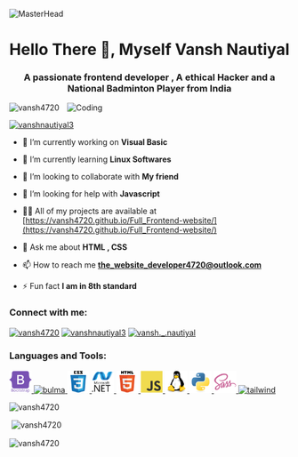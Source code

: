 ![MasterHead](https://www.audienceplanet.com/root/template/1//images/web-development.gif)
<h1 align="center">Hello There 👋, Myself Vansh Nautiyal</h1>
<h3 align="center">A passionate frontend developer , A ethical Hacker and a National Badminton Player from India</h3>
<img align="right" alt="Coding" width="400" src="https://cdn.dribbble.com/users/926537/screenshots/4502924/media/79e26abb3fb85b42f2722cf22da095dc.gif">
<p align="left"> <img src="https://komarev.com/ghpvc/?username=vansh4720&label=Profile%20views&color=0e75b6&style=flat" alt="vansh4720" /> </p>

<p align="left"> <a href="https://twitter.com/vanshnautiyal3" target="blank"><img src="https://img.shields.io/twitter/follow/vanshnautiyal3?logo=twitter&style=for-the-badge" alt="vanshnautiyal3" /></a> </p>

- 🔭 I’m currently working on **Visual Basic**

- 🌱 I’m currently learning **Linux Softwares**

- 👯 I’m looking to collaborate with **My friend**

- 🤝 I’m looking for help with **Javascript**

- 👨‍💻 All of my projects are available at [https://vansh4720.github.io/Full_Frontend-website/](https://vansh4720.github.io/Full_Frontend-website/)

- 💬 Ask me about **HTML , CSS**

- 📫 How to reach me **the_website_developer4720@outlook.com**

- ⚡ Fun fact **I am in 8th standard**

<h3 align="left">Connect with me:</h3>
<p align="left">
<a href="https://codepen.io/vansh4720" target="blank"><img align="center" src="https://raw.githubusercontent.com/rahuldkjain/github-profile-readme-generator/master/src/images/icons/Social/codepen.svg" alt="vansh4720" height="30" width="40" /></a>
<a href="https://twitter.com/vanshnautiyal3" target="blank"><img align="center" src="https://raw.githubusercontent.com/rahuldkjain/github-profile-readme-generator/master/src/images/icons/Social/twitter.svg" alt="vanshnautiyal3" height="30" width="40" /></a>
<a href="https://instagram.com/vansh._.nautiyal" target="blank"><img align="center" src="https://raw.githubusercontent.com/rahuldkjain/github-profile-readme-generator/master/src/images/icons/Social/instagram.svg" alt="vansh._.nautiyal" height="30" width="40" /></a>
</p>

<h3 align="left">Languages and Tools:</h3>
<p align="left"> <a href="https://getbootstrap.com" target="_blank" rel="noreferrer"> <img src="https://raw.githubusercontent.com/devicons/devicon/master/icons/bootstrap/bootstrap-plain-wordmark.svg" alt="bootstrap" width="40" height="40"/> </a> <a href="https://bulma.io/" target="_blank" rel="noreferrer"> <img src="https://raw.githubusercontent.com/gilbarbara/logos/804dc257b59e144eaca5bc6ffd16949752c6f789/logos/bulma.svg" alt="bulma" width="40" height="40"/> </a> <a href="https://www.w3schools.com/css/" target="_blank" rel="noreferrer"> <img src="https://raw.githubusercontent.com/devicons/devicon/master/icons/css3/css3-original-wordmark.svg" alt="css3" width="40" height="40"/> </a> <a href="https://dotnet.microsoft.com/" target="_blank" rel="noreferrer"> <img src="https://raw.githubusercontent.com/devicons/devicon/master/icons/dot-net/dot-net-original-wordmark.svg" alt="dotnet" width="40" height="40"/> </a> <a href="https://www.w3.org/html/" target="_blank" rel="noreferrer"> <img src="https://raw.githubusercontent.com/devicons/devicon/master/icons/html5/html5-original-wordmark.svg" alt="html5" width="40" height="40"/> </a> <a href="https://developer.mozilla.org/en-US/docs/Web/JavaScript" target="_blank" rel="noreferrer"> <img src="https://raw.githubusercontent.com/devicons/devicon/master/icons/javascript/javascript-original.svg" alt="javascript" width="40" height="40"/> </a> <a href="https://www.linux.org/" target="_blank" rel="noreferrer"> <img src="https://raw.githubusercontent.com/devicons/devicon/master/icons/linux/linux-original.svg" alt="linux" width="40" height="40"/> </a> <a href="https://www.python.org" target="_blank" rel="noreferrer"> <img src="https://raw.githubusercontent.com/devicons/devicon/master/icons/python/python-original.svg" alt="python" width="40" height="40"/> </a> <a href="https://sass-lang.com" target="_blank" rel="noreferrer"> <img src="https://raw.githubusercontent.com/devicons/devicon/master/icons/sass/sass-original.svg" alt="sass" width="40" height="40"/> </a> <a href="https://tailwindcss.com/" target="_blank" rel="noreferrer"> <img src="https://www.vectorlogo.zone/logos/tailwindcss/tailwindcss-icon.svg" alt="tailwind" width="40" height="40"/> </a> </p>

<p><img align="left" src="https://github-readme-stats.vercel.app/api/top-langs?username=vansh4720&show_icons=true&locale=en&layout=compact" alt="vansh4720" /></p><br>

<p>&nbsp;<img align="center" src="https://github-readme-stats.vercel.app/api?username=vansh4720&show_icons=true&locale=en" alt="vansh4720" /></p>

<p><img align="center" src="https://github-readme-streak-stats.herokuapp.com/?user=vansh4720&" alt="vansh4720" /></p>
